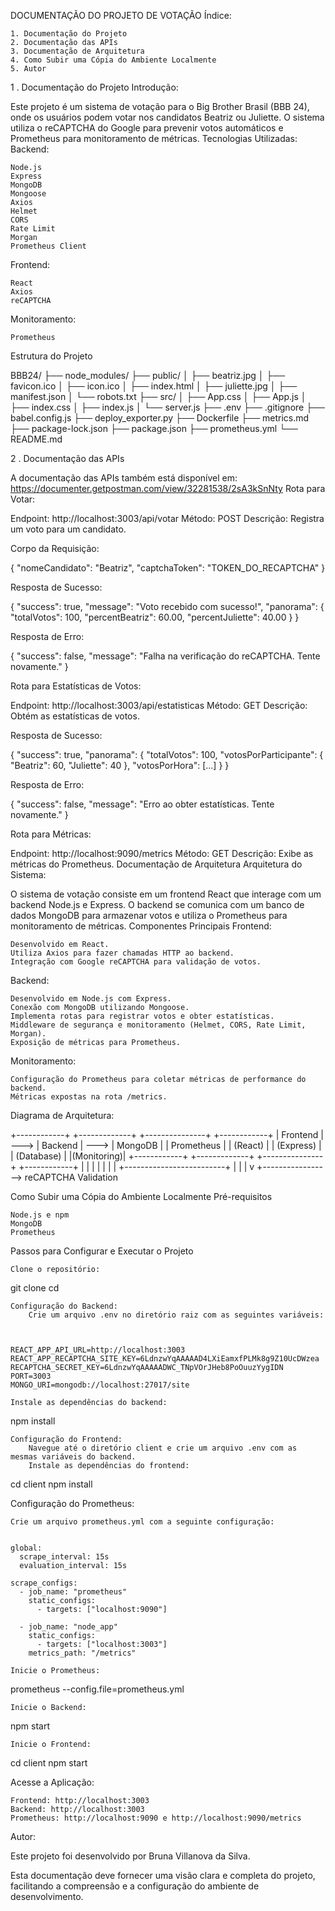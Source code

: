 DOCUMENTAÇÃO DO PROJETO DE VOTAÇÃO
Índice:

    1. Documentação do Projeto
    2. Documentação das APIs
    3. Documentação de Arquitetura
    4. Como Subir uma Cópia do Ambiente Localmente
    5. Autor

1 . Documentação do Projeto
Introdução:

Este projeto é um sistema de votação para o Big Brother Brasil (BBB 24), onde os usuários podem votar nos candidatos Beatriz ou Juliette. O sistema utiliza o reCAPTCHA do Google para prevenir votos automáticos e Prometheus para monitoramento de métricas.
Tecnologias Utilizadas:
Backend:

    Node.js
    Express
    MongoDB
    Mongoose
    Axios
    Helmet
    CORS
    Rate Limit
    Morgan
    Prometheus Client

Frontend:

    React
    Axios
    reCAPTCHA

Monitoramento:

    Prometheus

Estrutura do Projeto


BBB24/
├── node_modules/
├── public/
│   ├── beatriz.jpg
│   ├── favicon.ico
│   ├── icon.ico
│   ├── index.html
│   ├── juliette.jpg
│   ├── manifest.json
│   └── robots.txt
├── src/
│   ├── App.css
│   ├── App.js
│   ├── index.css
│   ├── index.js
│   └── server.js
├── .env
├── .gitignore
├── babel.config.js
├── deploy_exporter.py
├── Dockerfile
├── metrics.md
├── package-lock.json
├── package.json
├── prometheus.yml
└── README.md

2 . Documentação das APIs

A documentação das APIs também está disponível em: https://documenter.getpostman.com/view/32281538/2sA3kSnNty
Rota para Votar:

Endpoint: http://localhost:3003/api/votar
Método: POST
Descrição: Registra um voto para um candidato.

Corpo da Requisição:



{
  "nomeCandidato": "Beatriz",
  "captchaToken": "TOKEN_DO_RECAPTCHA"
}

Resposta de Sucesso:



{
  "success": true,
  "message": "Voto recebido com sucesso!",
  "panorama": {
    "totalVotos": 100,
    "percentBeatriz": 60.00,
    "percentJuliette": 40.00
  }
}

Resposta de Erro:



{
  "success": false,
  "message": "Falha na verificação do reCAPTCHA. Tente novamente."
}

Rota para Estatísticas de Votos:

Endpoint: http://localhost:3003/api/estatisticas
Método: GET
Descrição: Obtém as estatísticas de votos.

Resposta de Sucesso:


{
  "success": true,
  "panorama": {
    "totalVotos": 100,
    "votosPorParticipante": {
      "Beatriz": 60,
      "Juliette": 40
    },
    "votosPorHora": [...]
  }
}

Resposta de Erro:



{
  "success": false,
  "message": "Erro ao obter estatísticas. Tente novamente."
}

Rota para Métricas:

Endpoint: http://localhost:9090/metrics
Método: GET
Descrição: Exibe as métricas do Prometheus.
Documentação de Arquitetura
Arquitetura do Sistema:

O sistema de votação consiste em um frontend React que interage com um backend Node.js e Express. O backend se comunica com um banco de dados MongoDB para armazenar votos e utiliza o Prometheus para monitoramento de métricas.
Componentes Principais
Frontend:

    Desenvolvido em React.
    Utiliza Axios para fazer chamadas HTTP ao backend.
    Integração com Google reCAPTCHA para validação de votos.

Backend:

    Desenvolvido em Node.js com Express.
    Conexão com MongoDB utilizando Mongoose.
    Implementa rotas para registrar votos e obter estatísticas.
    Middleware de segurança e monitoramento (Helmet, CORS, Rate Limit, Morgan).
    Exposição de métricas para Prometheus.

Monitoramento:

    Configuração do Prometheus para coletar métricas de performance do backend.
    Métricas expostas na rota /metrics.

Diagrama de Arquitetura:



+------------+      +-------------+       +---------------+       +------------+
|  Frontend  | ---> |  Backend    | --->  |  MongoDB      |       | Prometheus |
|  (React)   |      |  (Express)  |       |  (Database)   |       |(Monitoring)|
+------------+      +-------------+       +---------------+       +------------+
    |                    |                         |
    |                    |                         |
    |                    +-------------------------+
    |                              |
    |                              v
    +-----------------> reCAPTCHA Validation

Como Subir uma Cópia do Ambiente Localmente
Pré-requisitos

    Node.js e npm
    MongoDB
    Prometheus

Passos para Configurar e Executar o Projeto

    Clone o repositório:



git clone <url-do-repositorio>
cd <nome-do-repositorio>

    Configuração do Backend:
        Crie um arquivo .env no diretório raiz com as seguintes variáveis:

 

    REACT_APP_API_URL=http://localhost:3003
    REACT_APP_RECAPTCHA_SITE_KEY=6LdnzwYqAAAAAD4LXiEamxfPLMk8g9Z10UcDWzea
    RECAPTCHA_SECRET_KEY=6LdnzwYqAAAAADWC_TNpVOrJHeb8PoOuuzYygIDN
    PORT=3003
    MONGO_URI=mongodb://localhost:27017/site

    Instale as dependências do backend:



npm install

    Configuração do Frontend:
        Navegue até o diretório client e crie um arquivo .env com as mesmas variáveis do backend.
        Instale as dependências do frontend:



cd client
npm install

Configuração do Prometheus:

    Crie um arquivo prometheus.yml com a seguinte configuração:


    global:
      scrape_interval: 15s
      evaluation_interval: 15s

    scrape_configs:
      - job_name: "prometheus"
        static_configs:
          - targets: ["localhost:9090"]

      - job_name: "node_app"
        static_configs:
          - targets: ["localhost:3003"]
        metrics_path: "/metrics"

    Inicie o Prometheus:



prometheus --config.file=prometheus.yml

    Inicie o Backend:



npm start

    Inicie o Frontend:



cd client
npm start

Acesse a Aplicação:

    Frontend: http://localhost:3003
    Backend: http://localhost:3003
    Prometheus: http://localhost:9090 e http://localhost:9090/metrics

Autor:

Este projeto foi desenvolvido por Bruna Villanova da Silva.

Esta documentação deve fornecer uma visão clara e completa do projeto, facilitando a compreensão e a configuração do ambiente de desenvolvimento.